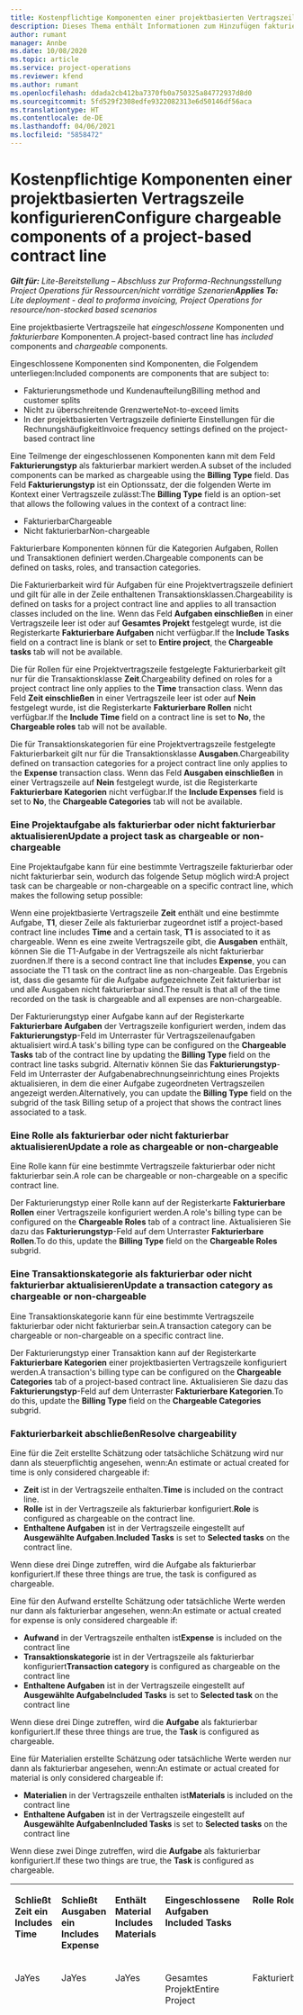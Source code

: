 ```yaml
---
title: Kostenpflichtige Komponenten einer projektbasierten Vertragszeile konfigurieren
description: Dieses Thema enthält Informationen zum Hinzufügen fakturierbarer Komponenten zu Vertragszeilen in Project Operations.
author: rumant
manager: Annbe
ms.date: 10/08/2020
ms.topic: article
ms.service: project-operations
ms.reviewer: kfend
ms.author: rumant
ms.openlocfilehash: ddada2cb412ba7370fb0a750325a84772937d8d0
ms.sourcegitcommit: 5fd529f2308edfe9322082313e6d50146df56aca
ms.translationtype: HT
ms.contentlocale: de-DE
ms.lasthandoff: 04/06/2021
ms.locfileid: "5858472"
---
```

# <a name="configure-chargeable-components-of-a-project-based-contract-line"></a><span data-ttu-id="54d3b-103">Kostenpflichtige Komponenten einer projektbasierten Vertragszeile konfigurieren</span><span class="sxs-lookup"><span data-stu-id="54d3b-103">Configure chargeable components of a project-based contract line</span></span>

<span data-ttu-id="54d3b-104">_**Gilt für:** Lite-Bereitstellung – Abschluss zur Proforma-Rechnungsstellung Project Operations für Ressourcen/nicht vorrätige Szenarien_</span><span class="sxs-lookup"><span data-stu-id="54d3b-104">_**Applies To:** Lite deployment - deal to proforma invoicing, Project Operations for resource/non-stocked based scenarios_</span></span>

<span data-ttu-id="54d3b-105">Eine projektbasierte Vertragszeile hat *eingeschlossene* Komponenten und *fakturierbare* Komponenten.</span><span class="sxs-lookup"><span data-stu-id="54d3b-105">A project-based contract line has *included* components and *chargeable* components.</span></span>

<span data-ttu-id="54d3b-106">Eingeschlossene Komponenten sind Komponenten, die Folgendem unterliegen:</span><span class="sxs-lookup"><span data-stu-id="54d3b-106">Included components are components that are subject to:</span></span>

  - <span data-ttu-id="54d3b-107">Fakturierungsmethode und Kundenaufteilung</span><span class="sxs-lookup"><span data-stu-id="54d3b-107">Billing method and customer splits</span></span>
  - <span data-ttu-id="54d3b-108">Nicht zu überschreitende Grenzwerte</span><span class="sxs-lookup"><span data-stu-id="54d3b-108">Not-to-exceed limits</span></span> 
  - <span data-ttu-id="54d3b-109">In der projektbasierten Vertragszeile definierte Einstellungen für die Rechnungshäufigkeit</span><span class="sxs-lookup"><span data-stu-id="54d3b-109">Invoice frequency settings defined on the project-based contract line</span></span>

<span data-ttu-id="54d3b-110">Eine Teilmenge der eingeschlossenen Komponenten kann mit dem Feld **Fakturierungstyp** als fakturierbar markiert werden.</span><span class="sxs-lookup"><span data-stu-id="54d3b-110">A subset of the included components can be marked as chargeable using the **Billing Type** field.</span></span> <span data-ttu-id="54d3b-111">Das Feld **Fakturierungstyp** ist ein Optionssatz, der die folgenden Werte im Kontext einer Vertragszeile zulässt:</span><span class="sxs-lookup"><span data-stu-id="54d3b-111">The **Billing Type** field is an option-set that allows the following values in the context of a contract line:</span></span>

  - <span data-ttu-id="54d3b-112">Fakturierbar</span><span class="sxs-lookup"><span data-stu-id="54d3b-112">Chargeable</span></span>
  - <span data-ttu-id="54d3b-113">Nicht fakturierbar</span><span class="sxs-lookup"><span data-stu-id="54d3b-113">Non-chargeable</span></span>

<span data-ttu-id="54d3b-114">Fakturierbare Komponenten können für die Kategorien Aufgaben, Rollen und Transaktionen definiert werden.</span><span class="sxs-lookup"><span data-stu-id="54d3b-114">Chargeable components can be defined on tasks, roles, and transaction categories.</span></span>

<span data-ttu-id="54d3b-115">Die Fakturierbarkeit wird für Aufgaben für eine Projektvertragszeile definiert und gilt für alle in der Zeile enthaltenen Transaktionsklassen.</span><span class="sxs-lookup"><span data-stu-id="54d3b-115">Chargeability is defined on tasks for a project contract line and applies to all transaction classes included on the line.</span></span> <span data-ttu-id="54d3b-116">Wenn das Feld **Aufgaben einschließen** in einer Vertragszeile leer ist oder auf **Gesamtes Projekt** festgelegt wurde, ist die Registerkarte **Fakturierbare Aufgaben** nicht verfügbar.</span><span class="sxs-lookup"><span data-stu-id="54d3b-116">If the **Include Tasks** field on a contract line is blank or set to **Entire project**, the **Chargeable tasks** tab will not be available.</span></span>

<span data-ttu-id="54d3b-117">Die für Rollen für eine Projektvertragszeile festgelegte Fakturierbarkeit gilt nur für die Transaktionsklasse **Zeit**.</span><span class="sxs-lookup"><span data-stu-id="54d3b-117">Chargeability defined on roles for a project contract line only applies to the **Time** transaction class.</span></span> <span data-ttu-id="54d3b-118">Wenn das Feld **Zeit einschließen** in einer Vertragszeile leer ist oder auf **Nein** festgelegt wurde, ist die Registerkarte **Fakturierbare Rollen** nicht verfügbar.</span><span class="sxs-lookup"><span data-stu-id="54d3b-118">If the **Include Time** field on a contract line is set to **No**, the **Chargeable roles** tab will not be available.</span></span>

<span data-ttu-id="54d3b-119">Die für Transaktionskategorien für eine Projektvertragszeile festgelegte Fakturierbarkeit gilt nur für die Transaktionsklasse **Ausgaben**.</span><span class="sxs-lookup"><span data-stu-id="54d3b-119">Chargeability defined on transaction categories for a project contract line only applies to the **Expense** transaction class.</span></span> <span data-ttu-id="54d3b-120">Wenn das Feld **Ausgaben einschließen** in einer Vertragszeile auf **Nein** festgelegt wurde, ist die Registerkarte **Fakturierbare Kategorien** nicht verfügbar.</span><span class="sxs-lookup"><span data-stu-id="54d3b-120">If the **Include Expenses** field is set to **No**, the **Chargeable Categories** tab will not be available.</span></span>

### <a name="update-a-project-task-as-chargeable-or-non-chargeable"></a><span data-ttu-id="54d3b-121">Eine Projektaufgabe als fakturierbar oder nicht fakturierbar aktualisieren</span><span class="sxs-lookup"><span data-stu-id="54d3b-121">Update a project task as chargeable or non-chargeable</span></span>

<span data-ttu-id="54d3b-122">Eine Projektaufgabe kann für eine bestimmte Vertragszeile fakturierbar oder nicht fakturierbar sein, wodurch das folgende Setup möglich wird:</span><span class="sxs-lookup"><span data-stu-id="54d3b-122">A project task can be chargeable or non-chargeable on a specific contract line, which makes the following setup possible:</span></span>

<span data-ttu-id="54d3b-123">Wenn eine projektbasierte Vertragszeile **Zeit** enthält und eine bestimmte Aufgabe, **T1**, dieser Zeile als fakturierbar zugeordnet ist</span><span class="sxs-lookup"><span data-stu-id="54d3b-123">If a project-based contract line includes **Time** and a certain task, **T1** is associated to it as chargeable.</span></span> <span data-ttu-id="54d3b-124">Wenn es eine zweite Vertragszeile gibt, die **Ausgaben** enthält, können Sie die T1-Aufgabe in der Vertragszeile als nicht fakturierbar zuordnen.</span><span class="sxs-lookup"><span data-stu-id="54d3b-124">If there is a second contract line that includes **Expense**, you can associate the T1 task on the contract line as non-chargeable.</span></span> <span data-ttu-id="54d3b-125">Das Ergebnis ist, dass die gesamte für die Aufgabe aufgezeichnete Zeit fakturierbar ist und alle Ausgaben nicht fakturierbar sind.</span><span class="sxs-lookup"><span data-stu-id="54d3b-125">The result is that all of the time recorded on the task is chargeable and all expenses are non-chargeable.</span></span>

<span data-ttu-id="54d3b-126">Der Fakturierungstyp einer Aufgabe kann auf der Registerkarte **Fakturierbare Aufgaben** der Vertragszeile konfiguriert werden, indem das **Fakturierungstyp**-Feld im Unterraster für Vertragszeilenaufgaben aktualisiert wird.</span><span class="sxs-lookup"><span data-stu-id="54d3b-126">A task's billing type can be configured on the **Chargeable Tasks** tab of the contract line by updating the **Billing Type** field on the contract line tasks subgrid.</span></span> <span data-ttu-id="54d3b-127">Alternativ können Sie das **Fakturierungstyp**-Feld im Unterraster der Aufgabenabrechnungseinrichtung eines Projekts aktualisieren, in dem die einer Aufgabe zugeordneten Vertragszeilen angezeigt werden.</span><span class="sxs-lookup"><span data-stu-id="54d3b-127">Alternatively, you can update the **Billing Type** field on the subgrid of the task Billing setup of a project that shows the contract lines associated to a task.</span></span>

### <a name="update-a-role-as-chargeable-or-non-chargeable"></a><span data-ttu-id="54d3b-128">Eine Rolle als fakturierbar oder nicht fakturierbar aktualisieren</span><span class="sxs-lookup"><span data-stu-id="54d3b-128">Update a role as chargeable or non-chargeable</span></span>

<span data-ttu-id="54d3b-129">Eine Rolle kann für eine bestimmte Vertragszeile fakturierbar oder nicht fakturierbar sein.</span><span class="sxs-lookup"><span data-stu-id="54d3b-129">A role can be chargeable or non-chargeable on a specific contract line.</span></span>

<span data-ttu-id="54d3b-130">Der Fakturierungstyp einer Rolle kann auf der Registerkarte **Fakturierbare Rollen** einer Vertragszeile konfiguriert werden.</span><span class="sxs-lookup"><span data-stu-id="54d3b-130">A role's billing type can be configured on the **Chargeable Roles** tab of a contract line.</span></span> <span data-ttu-id="54d3b-131">Aktualisieren Sie dazu das **Fakturierungstyp**-Feld auf dem Unterraster **Fakturierbare Rollen**.</span><span class="sxs-lookup"><span data-stu-id="54d3b-131">To do this, update the **Billing Type** field on the **Chargeable Roles** subgrid.</span></span>

### <a name="update-a-transaction-category-as-chargeable-or-non-chargeable"></a><span data-ttu-id="54d3b-132">Eine Transaktionskategorie als fakturierbar oder nicht fakturierbar aktualisieren</span><span class="sxs-lookup"><span data-stu-id="54d3b-132">Update a transaction category as chargeable or non-chargeable</span></span>

<span data-ttu-id="54d3b-133">Eine Transaktionskategorie kann für eine bestimmte Vertragszeile fakturierbar oder nicht fakturierbar sein.</span><span class="sxs-lookup"><span data-stu-id="54d3b-133">A transaction category can be chargeable or non-chargeable on a specific contract line.</span></span>

<span data-ttu-id="54d3b-134">Der Fakturierungstyp einer Transaktion kann auf der Registerkarte **Fakturierbare Kategorien** einer projektbasierten Vertragszeile konfiguriert werden.</span><span class="sxs-lookup"><span data-stu-id="54d3b-134">A transaction's billing type can be configured on the **Chargeable Categories** tab of a project-based contract line.</span></span> <span data-ttu-id="54d3b-135">Aktualisieren Sie dazu das **Fakturierungstyp**-Feld auf dem Unterraster **Fakturierbare Kategorien**.</span><span class="sxs-lookup"><span data-stu-id="54d3b-135">To do this, update the **Billing Type** field on the **Chargeable Categories** subgrid.</span></span>

### <a name="resolve-chargeability"></a><span data-ttu-id="54d3b-136">Fakturierbarkeit abschließen</span><span class="sxs-lookup"><span data-stu-id="54d3b-136">Resolve chargeability</span></span>

<span data-ttu-id="54d3b-137">Eine für die Zeit erstellte Schätzung oder tatsächliche Schätzung wird nur dann als steuerpflichtig angesehen, wenn:</span><span class="sxs-lookup"><span data-stu-id="54d3b-137">An estimate or actual created for time is only considered chargeable if:</span></span>

   - <span data-ttu-id="54d3b-138">**Zeit** ist in der Vertragszeile enthalten.</span><span class="sxs-lookup"><span data-stu-id="54d3b-138">**Time** is included on the contract line.</span></span>
   - <span data-ttu-id="54d3b-139">**Rolle** ist in der Vertragszeile als fakturierbar konfiguriert.</span><span class="sxs-lookup"><span data-stu-id="54d3b-139">**Role** is configured as chargeable on the contract line.</span></span>
   - <span data-ttu-id="54d3b-140">**Enthaltene Aufgaben** ist in der Vertragszeile eingestellt auf **Ausgewählte Aufgaben**.</span><span class="sxs-lookup"><span data-stu-id="54d3b-140">**Included Tasks** is set to **Selected tasks** on the contract line.</span></span>
 
 <span data-ttu-id="54d3b-141">Wenn diese drei Dinge zutreffen, wird die Aufgabe als fakturierbar konfiguriert.</span><span class="sxs-lookup"><span data-stu-id="54d3b-141">If these three things are true, the task is configured as chargeable.</span></span> 

<span data-ttu-id="54d3b-142">Eine für den Aufwand erstellte Schätzung oder tatsächliche Werte werden nur dann als fakturierbar angesehen, wenn:</span><span class="sxs-lookup"><span data-stu-id="54d3b-142">An estimate or actual created for expense is only considered chargeable if:</span></span>

   - <span data-ttu-id="54d3b-143">**Aufwand** in der Vertragszeile enthalten ist</span><span class="sxs-lookup"><span data-stu-id="54d3b-143">**Expense** is included on the contract line</span></span>
   - <span data-ttu-id="54d3b-144">**Transaktionskategorie** ist in der Vertragszeile als fakturierbar konfiguriert</span><span class="sxs-lookup"><span data-stu-id="54d3b-144">**Transaction category** is configured as chargeable on the contract line</span></span>
   - <span data-ttu-id="54d3b-145">**Enthaltene Aufgaben** ist in der Vertragszeile eingestellt auf **Ausgewählte Aufgabe**</span><span class="sxs-lookup"><span data-stu-id="54d3b-145">**Included Tasks** is set to **Selected task** on the contract line</span></span>
  
 <span data-ttu-id="54d3b-146">Wenn diese drei Dinge zutreffen, wird die **Aufgabe** als fakturierbar konfiguriert.</span><span class="sxs-lookup"><span data-stu-id="54d3b-146">If these three things are true, the **Task** is configured as chargeable.</span></span> 

<span data-ttu-id="54d3b-147">Eine für Materialien erstellte Schätzung oder tatsächliche Werte werden nur dann als fakturierbar angesehen, wenn:</span><span class="sxs-lookup"><span data-stu-id="54d3b-147">An estimate or actual created for material is only considered chargeable if:</span></span>

   - <span data-ttu-id="54d3b-148">**Materialien** in der Vertragszeile enthalten ist</span><span class="sxs-lookup"><span data-stu-id="54d3b-148">**Materials** is included on the contract line</span></span>
   - <span data-ttu-id="54d3b-149">**Enthaltene Aufgaben** ist in der Vertragszeile eingestellt auf **Ausgewählte Aufgaben**</span><span class="sxs-lookup"><span data-stu-id="54d3b-149">**Included Tasks** is set to **Selected tasks** on the contract line</span></span>

<span data-ttu-id="54d3b-150">Wenn diese zwei Dinge zutreffen, wird die **Aufgabe** als fakturierbar konfiguriert.</span><span class="sxs-lookup"><span data-stu-id="54d3b-150">If these two things are true, the **Task** is configured as chargeable.</span></span> 

<table border="0" cellspacing="0" cellpadding="0">
    <tbody>
        <tr>
            <td width="70" valign="top">
                <p><span data-ttu-id="54d3b-151">
                    <strong>Schließt Zeit ein</strong>
                </span><span class="sxs-lookup"><span data-stu-id="54d3b-151">
                    <strong>Includes Time</strong>
                </span></span></p>
            </td>
            <td width="78" valign="top">
                <p><span data-ttu-id="54d3b-152">
                    <strong>Schließt Ausgaben ein</strong>
                    <strong></strong>
                </span><span class="sxs-lookup"><span data-stu-id="54d3b-152">
                    <strong>Includes Expense</strong>
                    <strong></strong>
                </span></span></p>
            </td>
            <td width="63" valign="top">
                <p><span data-ttu-id="54d3b-153">
                    <strong>Enthält Material</strong>
                    <strong></strong>
                </span><span class="sxs-lookup"><span data-stu-id="54d3b-153">
                    <strong>Includes Materials</strong>
                    <strong></strong>
                </span></span></p>
            </td>
            <td width="75" valign="top">
                <p><span data-ttu-id="54d3b-154">
                    <strong>Eingeschlossene Aufgaben</strong>
                    <strong></strong>
                </span><span class="sxs-lookup"><span data-stu-id="54d3b-154">
                    <strong>Included Tasks</strong>
                    <strong></strong>
                </span></span></p>
            </td>
            <td width="65" valign="top">
                <p><span data-ttu-id="54d3b-155">
                    <strong>Rolle</strong>
                    <strong></strong>
                </span><span class="sxs-lookup"><span data-stu-id="54d3b-155">
                    <strong>Role</strong>
                    <strong></strong>
                </span></span></p>
            </td>
            <td width="70" valign="top">
                <p><span data-ttu-id="54d3b-156">
                    <strong>Kateg.</strong>
                    <strong></strong>
                </span><span class="sxs-lookup"><span data-stu-id="54d3b-156">
                    <strong>Category</strong>
                    <strong></strong>
                </span></span></p>
            </td>
            <td width="65" valign="top">
                <p><span data-ttu-id="54d3b-157">
                    <strong>Aufgabe</strong>
                    <strong></strong>
                </span><span class="sxs-lookup"><span data-stu-id="54d3b-157">
                    <strong>Task</strong>
                    <strong></strong>
                </span></span></p>
            </td>
            <td width="350" valign="top">
                <p><span data-ttu-id="54d3b-158">
                    <strong>Auswirkungen auf die Fakturierbarkeit</strong>
                </span><span class="sxs-lookup"><span data-stu-id="54d3b-158">
                    <strong>Chargeability impact</strong>
                </span></span></p>
            </td>
        </tr>
        <tr>
            <td width="70" valign="top">
                <p>
<span data-ttu-id="54d3b-159">Ja</span><span class="sxs-lookup"><span data-stu-id="54d3b-159">Yes</span></span> </p>
            </td>
            <td width="78" valign="top">
                <p>
<span data-ttu-id="54d3b-160">Ja</span><span class="sxs-lookup"><span data-stu-id="54d3b-160">Yes</span></span> </p>
            </td>
            <td width="63" valign="top">
                <p>
<span data-ttu-id="54d3b-161">Ja</span><span class="sxs-lookup"><span data-stu-id="54d3b-161">Yes</span></span> </p>
            </td>
            <td width="75" valign="top">
                <p>
<span data-ttu-id="54d3b-162">Gesamtes Projekt</span><span class="sxs-lookup"><span data-stu-id="54d3b-162">Entire Project</span></span> </p>
            </td>
            <td width="65" valign="top">
                <p>
<span data-ttu-id="54d3b-163">Fakturierbar</span><span class="sxs-lookup"><span data-stu-id="54d3b-163">Chargeable</span></span> </p>
            </td>
            <td width="70" valign="top">
                <p>
<span data-ttu-id="54d3b-164">Fakturierbar</span><span class="sxs-lookup"><span data-stu-id="54d3b-164">Chargeable</span></span> </p>
            </td>
            <td width="65" valign="top">
                <p>
<span data-ttu-id="54d3b-165">Kann nicht festgelegt werden</span><span class="sxs-lookup"><span data-stu-id="54d3b-165">Can't be set</span></span> </p>
            </td>
            <td width="350" valign="top">
                <p>
<span data-ttu-id="54d3b-166">Abrechnung zu einem tatsächlichen Zeitpunkt: <strong>Fakturierbar</strong>
                </span><span class="sxs-lookup"><span data-stu-id="54d3b-166">Billing on a time actual: <strong>Chargeable</strong>
                </span></span></p>
                <p>
<span data-ttu-id="54d3b-167">Fakturierungstyp bei tatsächlichen Ausgaben: <strong>Fakturierbar</strong>
                </span><span class="sxs-lookup"><span data-stu-id="54d3b-167">Billing type on expense actual: <strong>Chargeable</strong>
                </span></span></p>
                <p>
<span data-ttu-id="54d3b-168">Fakturierungstyp bei tatsächlichen Materialien: <strong>Fakturierbar</strong>
                </span><span class="sxs-lookup"><span data-stu-id="54d3b-168">Billing type on material actual: <strong>Chargeable</strong>
                </span></span></p>
            </td>
        </tr>
        <tr>
            <td width="70" valign="top">
                <p>
<span data-ttu-id="54d3b-169">Ja</span><span class="sxs-lookup"><span data-stu-id="54d3b-169">Yes</span></span> </p>
            </td>
            <td width="78" valign="top">
                <p>
<span data-ttu-id="54d3b-170">Ja</span><span class="sxs-lookup"><span data-stu-id="54d3b-170">Yes</span></span> </p>
            </td>
            <td width="63" valign="top">
                <p>
<span data-ttu-id="54d3b-171">Ja</span><span class="sxs-lookup"><span data-stu-id="54d3b-171">Yes</span></span> </p>
            </td>
            <td width="75" valign="top">
                <p>
<span data-ttu-id="54d3b-172">Nur ausgewählte Aufgaben</span><span class="sxs-lookup"><span data-stu-id="54d3b-172">Selected tasks only</span></span> </p>
            </td>
            <td width="65" valign="top">
                <p>
<span data-ttu-id="54d3b-173">Fakturierbar</span><span class="sxs-lookup"><span data-stu-id="54d3b-173">Chargeable</span></span> </p>
            </td>
            <td width="70" valign="top">
                <p>
<span data-ttu-id="54d3b-174">Fakturierbar</span><span class="sxs-lookup"><span data-stu-id="54d3b-174">Chargeable</span></span> </p>
            </td>
            <td width="65" valign="top">
                <p>
<span data-ttu-id="54d3b-175">Fakturierbar</span><span class="sxs-lookup"><span data-stu-id="54d3b-175">Chargeable</span></span> </p>
            </td>
            <td width="350" valign="top">
                <p>
<span data-ttu-id="54d3b-176">Abrechnung zu einem tatsächlichen Zeitpunkt: <strong>Fakturierbar</strong>
                </span><span class="sxs-lookup"><span data-stu-id="54d3b-176">Billing on a time actual: <strong>Chargeable</strong>
                </span></span></p>
                <p>
<span data-ttu-id="54d3b-177">Fakturierungstyp bei tatsächlichen Ausgaben: <strong>Fakturierbar</strong>
                </span><span class="sxs-lookup"><span data-stu-id="54d3b-177">Billing type on expense actual: <strong>Chargeable</strong>
                </span></span></p>
                <p>
<span data-ttu-id="54d3b-178">Fakturierungstyp bei tatsächlichen Materialien: <strong>Fakturierbar</strong>
                </span><span class="sxs-lookup"><span data-stu-id="54d3b-178">Billing type on material actual: <strong>Chargeable</strong>
                </span></span></p>
            </td>
        </tr>
        <tr>
            <td width="70" valign="top">
                <p>
<span data-ttu-id="54d3b-179">Ja</span><span class="sxs-lookup"><span data-stu-id="54d3b-179">Yes</span></span> </p>
            </td>
            <td width="78" valign="top">
                <p>
<span data-ttu-id="54d3b-180">Ja</span><span class="sxs-lookup"><span data-stu-id="54d3b-180">Yes</span></span> </p>
            </td>
            <td width="63" valign="top">
                <p>
<span data-ttu-id="54d3b-181">Ja</span><span class="sxs-lookup"><span data-stu-id="54d3b-181">Yes</span></span> </p>
            </td>
            <td width="75" valign="top">
                <p>
<span data-ttu-id="54d3b-182">Nur ausgewählte Aufgaben</span><span class="sxs-lookup"><span data-stu-id="54d3b-182">Selected tasks only</span></span> </p>
            </td>
            <td width="65" valign="top">
                <p><span data-ttu-id="54d3b-183">
                    <strong>Nicht fakturierbar</strong>
                </span><span class="sxs-lookup"><span data-stu-id="54d3b-183">
                    <strong>Non - Chargeable</strong>
                </span></span></p>
            </td>
            <td width="70" valign="top">
                <p>
<span data-ttu-id="54d3b-184">Fakturierbar</span><span class="sxs-lookup"><span data-stu-id="54d3b-184">Chargeable</span></span> </p>
            </td>
            <td width="65" valign="top">
                <p>
<span data-ttu-id="54d3b-185">Fakturierbar</span><span class="sxs-lookup"><span data-stu-id="54d3b-185">Chargeable</span></span> </p>
            </td>
            <td width="350" valign="top">
                <p>
<span data-ttu-id="54d3b-186">Abrechnung zu einem tatsächlichen Zeitpunkt: <strong>Nicht fakturierbar</strong>
                </span><span class="sxs-lookup"><span data-stu-id="54d3b-186">Billing on a time actual: <strong>Non-Chargeable</strong>
                </span></span></p>
                <p>
<span data-ttu-id="54d3b-187">Fakturierungstyp bei tatsächlichen Ausgaben: Fakturierbar</span><span class="sxs-lookup"><span data-stu-id="54d3b-187">Billing type on expense actual: Chargeable</span></span> </p>
                <p>
<span data-ttu-id="54d3b-188">Fakturierungstyp bei tatsächlichen Materialien: Fakturierbar</span><span class="sxs-lookup"><span data-stu-id="54d3b-188">Billing type on material actual: Chargeable</span></span> </p>
            </td>
        </tr>
        <tr>
            <td width="70" valign="top">
                <p>
<span data-ttu-id="54d3b-189">Ja</span><span class="sxs-lookup"><span data-stu-id="54d3b-189">Yes</span></span> </p>
            </td>
            <td width="78" valign="top">
                <p>
<span data-ttu-id="54d3b-190">Ja</span><span class="sxs-lookup"><span data-stu-id="54d3b-190">Yes</span></span> </p>
            </td>
            <td width="63" valign="top">
                <p>
<span data-ttu-id="54d3b-191">Ja</span><span class="sxs-lookup"><span data-stu-id="54d3b-191">Yes</span></span> </p>
            </td>
            <td width="75" valign="top">
                <p>
<span data-ttu-id="54d3b-192">Nur ausgewählte Aufgaben</span><span class="sxs-lookup"><span data-stu-id="54d3b-192">Selected tasks only</span></span> </p>
            </td>
            <td width="65" valign="top">
                <p>
<span data-ttu-id="54d3b-193">Fakturierbar</span><span class="sxs-lookup"><span data-stu-id="54d3b-193">Chargeable</span></span> </p>
            </td>
            <td width="70" valign="top">
                <p>
<span data-ttu-id="54d3b-194">Fakturierbar</span><span class="sxs-lookup"><span data-stu-id="54d3b-194">Chargeable</span></span> </p>
            </td>
            <td width="65" valign="top">
                <p><span data-ttu-id="54d3b-195">
                    <strong>Nicht fakturierbar</strong>
                </span><span class="sxs-lookup"><span data-stu-id="54d3b-195">
                    <strong>Non-Chargeable</strong>
                </span></span></p>
            </td>
            <td width="350" valign="top">
                <p>
<span data-ttu-id="54d3b-196">Abrechnung zu einem tatsächlichen Zeitpunkt: <strong>Nicht fakturierbar</strong>
                </span><span class="sxs-lookup"><span data-stu-id="54d3b-196">Billing on a time actual: <strong>Non-Chargeable</strong>
                </span></span></p>
                <p>
<span data-ttu-id="54d3b-197">Fakturierungstyp bei tatsächlichen Ausgaben: <strong>Nicht fakturierbar</strong>
                </span><span class="sxs-lookup"><span data-stu-id="54d3b-197">Billing type on expense actual: <strong>Non-Chargeable</strong>
                </span></span></p>
                <p>
<span data-ttu-id="54d3b-198">Fakturierungstyp bei tatsächlichen Materialien: <strong>Nicht Fakturierbar</strong>
                </span><span class="sxs-lookup"><span data-stu-id="54d3b-198">Billing type on material actual: <strong>Non-Chargeable</strong>
                </span></span></p>
            </td>
        </tr>
        <tr>
            <td width="70" valign="top">
                <p>
<span data-ttu-id="54d3b-199">Ja</span><span class="sxs-lookup"><span data-stu-id="54d3b-199">Yes</span></span> </p>
            </td>
            <td width="78" valign="top">
                <p>
<span data-ttu-id="54d3b-200">Ja</span><span class="sxs-lookup"><span data-stu-id="54d3b-200">Yes</span></span> </p>
            </td>
            <td width="63" valign="top">
                <p>
<span data-ttu-id="54d3b-201">Ja</span><span class="sxs-lookup"><span data-stu-id="54d3b-201">Yes</span></span> </p>
            </td>
            <td width="75" valign="top">
                <p>
<span data-ttu-id="54d3b-202">Nur ausgewählte Aufgaben</span><span class="sxs-lookup"><span data-stu-id="54d3b-202">Selected tasks only</span></span> </p>
            </td>
            <td width="65" valign="top">
                <p><span data-ttu-id="54d3b-203">
                    <strong>Nicht fakturierbar</strong>
                </span><span class="sxs-lookup"><span data-stu-id="54d3b-203">
                    <strong>Non-Chargeable</strong>
                </span></span></p>
            </td>
            <td width="70" valign="top">
                <p>
<span data-ttu-id="54d3b-204">Fakturierbar</span><span class="sxs-lookup"><span data-stu-id="54d3b-204">Chargeable</span></span> </p>
            </td>
            <td width="65" valign="top">
                <p><span data-ttu-id="54d3b-205">
                    <strong>Nicht fakturierbar</strong>
                </span><span class="sxs-lookup"><span data-stu-id="54d3b-205">
                    <strong>Non- Chargeable</strong>
                </span></span></p>
            </td>
            <td width="350" valign="top">
                <p>
<span data-ttu-id="54d3b-206">Abrechnung zu einem tatsächlichen Zeitpunkt: <strong>Nicht fakturierbar</strong>
                </span><span class="sxs-lookup"><span data-stu-id="54d3b-206">Billing on a time actual: <strong>Non-Chargeable</strong>
                </span></span></p>
                <p>
<span data-ttu-id="54d3b-207">Fakturierungstyp bei tatsächlichen Ausgaben: <strong>Nicht fakturierbar</strong>
                </span><span class="sxs-lookup"><span data-stu-id="54d3b-207">Billing type on expense actual: <strong>Non-Chargeable</strong>
                </span></span></p>
                <p>
<span data-ttu-id="54d3b-208">Fakturierungstyp bei tatsächlichen Materialien: <strong>Nicht Fakturierbar</strong>
                </span><span class="sxs-lookup"><span data-stu-id="54d3b-208">Billing type on material actual: <strong> Non-Chargeable</strong>
                </span></span></p>
            </td>
        </tr>
        <tr>
            <td width="70" valign="top">
                <p>
<span data-ttu-id="54d3b-209">Ja</span><span class="sxs-lookup"><span data-stu-id="54d3b-209">Yes</span></span> </p>
            </td>
            <td width="78" valign="top">
                <p>
<span data-ttu-id="54d3b-210">Ja</span><span class="sxs-lookup"><span data-stu-id="54d3b-210">Yes</span></span> </p>
            </td>
            <td width="63" valign="top">
                <p>
<span data-ttu-id="54d3b-211">Ja</span><span class="sxs-lookup"><span data-stu-id="54d3b-211">Yes</span></span> </p>
            </td>
            <td width="75" valign="top">
                <p>
<span data-ttu-id="54d3b-212">Nur ausgewählte Aufgaben</span><span class="sxs-lookup"><span data-stu-id="54d3b-212">Selected tasks only</span></span> </p>
            </td>
            <td width="65" valign="top">
                <p><span data-ttu-id="54d3b-213">
                    <strong>Nicht fakturierbar</strong>
                </span><span class="sxs-lookup"><span data-stu-id="54d3b-213">
                    <strong>Non-Chargeable</strong>
                </span></span></p>
            </td>
            <td width="70" valign="top">
                <p><span data-ttu-id="54d3b-214">
                    <strong>Nicht fakturierbar</strong>
                </span><span class="sxs-lookup"><span data-stu-id="54d3b-214">
                    <strong>Non-Chargeable</strong>
                </span></span></p>
            </td>
            <td width="65" valign="top">
                <p>
<span data-ttu-id="54d3b-215">Fakturierbar</span><span class="sxs-lookup"><span data-stu-id="54d3b-215">Chargeable</span></span> </p>
            </td>
            <td width="350" valign="top">
                <p>
<span data-ttu-id="54d3b-216">Abrechnung zu einem tatsächlichen Zeitpunkt: <strong>Nicht fakturierbar</strong>
                </span><span class="sxs-lookup"><span data-stu-id="54d3b-216">Billing on a time actual: <strong>Non-Chargeable</strong>
                </span></span></p>
                <p>
<span data-ttu-id="54d3b-217">Fakturierungstyp bei tatsächlichen Ausgaben: <strong>Nicht fakturierbar</strong>
                </span><span class="sxs-lookup"><span data-stu-id="54d3b-217">Billing type on expense actual: <strong> Non-Chargeable</strong>
                </span></span></p>
                <p>
<span data-ttu-id="54d3b-218">Fakturierungstyp bei tatsächlichen Materialien: Fakturierbar</span><span class="sxs-lookup"><span data-stu-id="54d3b-218">Billing type on material actual: Chargeable</span></span> </p>
            </td>
        </tr>
        <tr>
            <td width="70" valign="top">
                <p><span data-ttu-id="54d3b-219">
                    <strong>Nr.</strong>
                </span><span class="sxs-lookup"><span data-stu-id="54d3b-219">
                    <strong>No</strong>
                </span></span></p>
            </td>
            <td width="78" valign="top">
                <p>
<span data-ttu-id="54d3b-220">Ja</span><span class="sxs-lookup"><span data-stu-id="54d3b-220">Yes</span></span> </p>
            </td>
            <td width="63" valign="top">
                <p>
<span data-ttu-id="54d3b-221">Ja</span><span class="sxs-lookup"><span data-stu-id="54d3b-221">Yes</span></span> </p>
            </td>
            <td width="75" valign="top">
                <p>
<span data-ttu-id="54d3b-222">Gesamtes Projekt</span><span class="sxs-lookup"><span data-stu-id="54d3b-222">Entire Project</span></span> </p>
            </td>
            <td width="65" valign="top">
                <p>
<span data-ttu-id="54d3b-223">Kann nicht festgelegt werden</span><span class="sxs-lookup"><span data-stu-id="54d3b-223">Can't be set</span></span> </p>
            </td>
            <td width="70" valign="top">
                <p><span data-ttu-id="54d3b-224">
                    <strong>Fakturierbar</strong>
                </span><span class="sxs-lookup"><span data-stu-id="54d3b-224">
                    <strong>Chargeable</strong>
                </span></span></p>
            </td>
            <td width="65" valign="top">
                <p>
<span data-ttu-id="54d3b-225">Kann nicht festgelegt werden</span><span class="sxs-lookup"><span data-stu-id="54d3b-225">Can't be set</span></span> </p>
            </td>
            <td width="350" valign="top">
                <p>
<span data-ttu-id="54d3b-226">Abrechnung zu einem tatsächlichen Zeitpunkt: <strong>Nicht verfügbar</strong>
                </span><span class="sxs-lookup"><span data-stu-id="54d3b-226">Billing on a time actual: <strong>Not available</strong>
                </span></span></p>
                <p>
<span data-ttu-id="54d3b-227">Fakturierungstyp bei tatsächlichen Ausgaben: Fakturierbar</span><span class="sxs-lookup"><span data-stu-id="54d3b-227">Billing type on expense actual: Chargeable</span></span> </p>
                <p>
<span data-ttu-id="54d3b-228">Fakturierungstyp bei tatsächlichen Materialien: Fakturierbar</span><span class="sxs-lookup"><span data-stu-id="54d3b-228">Billing type on material actual: Chargeable</span></span> </p>
            </td>
        </tr>
        <tr>
            <td width="70" valign="top">
                <p><span data-ttu-id="54d3b-229">
                    <strong>Nr.</strong>
                </span><span class="sxs-lookup"><span data-stu-id="54d3b-229">
                    <strong>No</strong>
                </span></span></p>
            </td>
            <td width="78" valign="top">
                <p>
<span data-ttu-id="54d3b-230">Ja</span><span class="sxs-lookup"><span data-stu-id="54d3b-230">Yes</span></span> </p>
            </td>
            <td width="63" valign="top">
                <p>
<span data-ttu-id="54d3b-231">Ja</span><span class="sxs-lookup"><span data-stu-id="54d3b-231">Yes</span></span> </p>
            </td>
            <td width="75" valign="top">
                <p>
<span data-ttu-id="54d3b-232">Gesamtes Projekt</span><span class="sxs-lookup"><span data-stu-id="54d3b-232">Entire Project</span></span> </p>
            </td>
            <td width="65" valign="top">
                <p>
<span data-ttu-id="54d3b-233">Kann nicht festgelegt werden</span><span class="sxs-lookup"><span data-stu-id="54d3b-233">Can't be set</span></span> </p>
            </td>
            <td width="70" valign="top">
                <p><span data-ttu-id="54d3b-234">
                    <strong>Nicht fakturierbar</strong>
                </span><span class="sxs-lookup"><span data-stu-id="54d3b-234">
                    <strong>Non-Chargeable</strong>
                </span></span></p>
            </td>
            <td width="65" valign="top">
                <p>
<span data-ttu-id="54d3b-235">Kann nicht festgelegt werden</span><span class="sxs-lookup"><span data-stu-id="54d3b-235">Can't be set</span></span> </p>
            </td>
            <td width="350" valign="top">
                <p>
<span data-ttu-id="54d3b-236">Abrechnung zu einem tatsächlichen Zeitpunkt: <strong>Nicht verfügbar</strong>
                </span><span class="sxs-lookup"><span data-stu-id="54d3b-236">Billing on a time actual: <strong>Not available</strong>
                </span></span></p>
                <p>
<span data-ttu-id="54d3b-237">Fakturierungstyp bei tatsächlichen Ausgaben: <strong>Nicht fakturierbar</strong>
                </span><span class="sxs-lookup"><span data-stu-id="54d3b-237">Billing type on expense actual: <strong> Non-chargeable</strong>
                </span></span></p>
                <p>
<span data-ttu-id="54d3b-238">Fakturierungstyp bei tatsächlichen Materialien: Fakturierbar</span><span class="sxs-lookup"><span data-stu-id="54d3b-238">Billing type on material actual: Chargeable</span></span> </p>
            </td>
        </tr>
        <tr>
            <td width="70" valign="top">
                <p>
<span data-ttu-id="54d3b-239">Ja</span><span class="sxs-lookup"><span data-stu-id="54d3b-239">Yes</span></span> </p>
            </td>
            <td width="78" valign="top">
                <p><span data-ttu-id="54d3b-240">
                    <strong>Nr.</strong>
                </span><span class="sxs-lookup"><span data-stu-id="54d3b-240">
                    <strong>No</strong>
                </span></span></p>
            </td>
            <td width="63" valign="top">
                <p>
<span data-ttu-id="54d3b-241">Ja</span><span class="sxs-lookup"><span data-stu-id="54d3b-241">Yes</span></span> </p>
            </td>
            <td width="75" valign="top">
                <p>
<span data-ttu-id="54d3b-242">Gesamtes Projekt</span><span class="sxs-lookup"><span data-stu-id="54d3b-242">Entire Project</span></span> </p>
            </td>
            <td width="65" valign="top">
                <p>
<span data-ttu-id="54d3b-243">Fakturierbar</span><span class="sxs-lookup"><span data-stu-id="54d3b-243">Chargeable</span></span> </p>
            </td>
            <td width="70" valign="top">
                <p>
<span data-ttu-id="54d3b-244">Kann nicht festgelegt werden</span><span class="sxs-lookup"><span data-stu-id="54d3b-244">Can't be set</span></span> </p>
            </td>
            <td width="65" valign="top">
                <p>
<span data-ttu-id="54d3b-245">Kann nicht festgelegt werden</span><span class="sxs-lookup"><span data-stu-id="54d3b-245">Can't be set</span></span> </p>
            </td>
            <td width="350" valign="top">
                <p>
<span data-ttu-id="54d3b-246">Abrechnung zu einem tatsächlichen Zeitpunkt: Fakturierbar</span><span class="sxs-lookup"><span data-stu-id="54d3b-246">Billing on a time actual: Chargeable</span></span> </p>
                <p>
<span data-ttu-id="54d3b-247">Fakturierungstyp bei tatsächlichen Ausgaben: <strong>Nicht verfügbar</strong>
                </span><span class="sxs-lookup"><span data-stu-id="54d3b-247">Billing type on expense actual:<strong> Not available</strong>
                </span></span></p>
                <p>
<span data-ttu-id="54d3b-248">Fakturierungstyp bei tatsächlichen Materialien: Fakturierbar</span><span class="sxs-lookup"><span data-stu-id="54d3b-248">Billing type on material actual: Chargeable</span></span> </p>
            </td>
        </tr>
        <tr>
            <td width="70" valign="top">
                <p>
<span data-ttu-id="54d3b-249">Ja</span><span class="sxs-lookup"><span data-stu-id="54d3b-249">Yes</span></span> </p>
            </td>
            <td width="78" valign="top">
                <p><span data-ttu-id="54d3b-250">
                    <strong>Nr.</strong>
                </span><span class="sxs-lookup"><span data-stu-id="54d3b-250">
                    <strong>No</strong>
                </span></span></p>
            </td>
            <td width="63" valign="top">
                <p>
<span data-ttu-id="54d3b-251">Ja</span><span class="sxs-lookup"><span data-stu-id="54d3b-251">Yes</span></span> </p>
            </td>
            <td width="75" valign="top">
                <p>
<span data-ttu-id="54d3b-252">Gesamtes Projekt</span><span class="sxs-lookup"><span data-stu-id="54d3b-252">Entire Project</span></span> </p>
            </td>
            <td width="65" valign="top">
                <p><span data-ttu-id="54d3b-253">
                    <strong>Nicht fakturierbar</strong>
                </span><span class="sxs-lookup"><span data-stu-id="54d3b-253">
                    <strong>Non-Chargeable</strong>
                </span></span></p>
            </td>
            <td width="70" valign="top">
                <p>
<span data-ttu-id="54d3b-254">Kann nicht festgelegt werden</span><span class="sxs-lookup"><span data-stu-id="54d3b-254">Can't be set</span></span> </p>
            </td>
            <td width="65" valign="top">
                <p>
<span data-ttu-id="54d3b-255">Kann nicht festgelegt werden</span><span class="sxs-lookup"><span data-stu-id="54d3b-255">Can't be set</span></span> </p>
            </td>
            <td width="350" valign="top">
                <p>
<span data-ttu-id="54d3b-256">Abrechnung zu einem tatsächlichen Zeitpunkt: <strong>Nicht fakturierbar</strong>
                </span><span class="sxs-lookup"><span data-stu-id="54d3b-256">Billing on a time actual: <strong>Non-chargeable </strong>
                </span></span></p>
                <p>
<span data-ttu-id="54d3b-257">Fakturierungstyp bei tatsächlichen Ausgaben: <strong>Nicht verfügbar</strong>
                </span><span class="sxs-lookup"><span data-stu-id="54d3b-257">Billing type on expense actual:<strong> Not available</strong>
                </span></span></p>
                <p>
<span data-ttu-id="54d3b-258">Fakturierungstyp bei tatsächlichen Materialien: Fakturierbar</span><span class="sxs-lookup"><span data-stu-id="54d3b-258">Billing type on material actual: Chargeable</span></span> </p>
            </td>
        </tr>
        <tr>
            <td width="70" valign="top">
                <p>
<span data-ttu-id="54d3b-259">Ja</span><span class="sxs-lookup"><span data-stu-id="54d3b-259">Yes</span></span> </p>
            </td>
            <td width="78" valign="top">
                <p>
<span data-ttu-id="54d3b-260">Ja</span><span class="sxs-lookup"><span data-stu-id="54d3b-260">Yes</span></span> </p>
            </td>
            <td width="63" valign="top">
                <p><span data-ttu-id="54d3b-261">
                    <strong>Nr.</strong>
                </span><span class="sxs-lookup"><span data-stu-id="54d3b-261">
                    <strong>No</strong>
                </span></span></p>
            </td>
            <td width="75" valign="top">
                <p>
<span data-ttu-id="54d3b-262">Gesamtes Projekt</span><span class="sxs-lookup"><span data-stu-id="54d3b-262">Entire Project</span></span> </p>
            </td>
            <td width="65" valign="top">
                <p>
<span data-ttu-id="54d3b-263">Fakturierbar</span><span class="sxs-lookup"><span data-stu-id="54d3b-263">Chargeable</span></span> </p>
            </td>
            <td width="70" valign="top">
                <p>
<span data-ttu-id="54d3b-264">Fakturierbar</span><span class="sxs-lookup"><span data-stu-id="54d3b-264">Chargeable</span></span> </p>
            </td>
            <td width="65" valign="top">
                <p>
<span data-ttu-id="54d3b-265">Kann nicht festgelegt werden</span><span class="sxs-lookup"><span data-stu-id="54d3b-265">Can't be set</span></span> </p>
            </td>
            <td width="350" valign="top">
                <p>
<span data-ttu-id="54d3b-266">Abrechnung zu einem tatsächlichen Zeitpunkt: Fakturierbar</span><span class="sxs-lookup"><span data-stu-id="54d3b-266">Billing on a time actual: Chargeable</span></span> </p>
                <p>
<span data-ttu-id="54d3b-267">Fakturierungstyp bei tatsächlichen Ausgaben: Fakturierbar</span><span class="sxs-lookup"><span data-stu-id="54d3b-267">Billing type on expense actual: Chargeable</span></span> </p>
                <p>
<span data-ttu-id="54d3b-268">Fakturierungstyp bei tatsächlichen Materialien: <strong>Nicht verfügbar</strong>
                </span><span class="sxs-lookup"><span data-stu-id="54d3b-268">Billing type on material actual: <strong> Not available</strong>
                </span></span></p>
            </td>
        </tr>
        <tr>
            <td width="70" valign="top">
                <p>
<span data-ttu-id="54d3b-269">Ja</span><span class="sxs-lookup"><span data-stu-id="54d3b-269">Yes</span></span> </p>
            </td>
            <td width="78" valign="top">
                <p>
<span data-ttu-id="54d3b-270">Ja</span><span class="sxs-lookup"><span data-stu-id="54d3b-270">Yes</span></span> </p>
            </td>
            <td width="63" valign="top">
                <p><span data-ttu-id="54d3b-271">
                    <strong>Nr.</strong>
                </span><span class="sxs-lookup"><span data-stu-id="54d3b-271">
                    <strong>No</strong>
                </span></span></p>
            </td>
            <td width="75" valign="top">
                <p>
<span data-ttu-id="54d3b-272">Gesamtes Projekt</span><span class="sxs-lookup"><span data-stu-id="54d3b-272">Entire Project</span></span> </p>
            </td>
            <td width="65" valign="top">
                <p><span data-ttu-id="54d3b-273">
                    <strong>Nicht fakturierbar</strong>
                </span><span class="sxs-lookup"><span data-stu-id="54d3b-273">
                    <strong>Non-Chargeable</strong>
                </span></span></p>
            </td>
            <td width="70" valign="top">
                <p><span data-ttu-id="54d3b-274">
                    <strong>Nicht fakturierbar</strong>
                </span><span class="sxs-lookup"><span data-stu-id="54d3b-274">
                    <strong>Non-chargeable</strong>
                </span></span></p>
            </td>
            <td width="65" valign="top">
                <p>
<span data-ttu-id="54d3b-275">Kann nicht festgelegt werden</span><span class="sxs-lookup"><span data-stu-id="54d3b-275">Can't be set</span></span> </p>
            </td>
            <td width="350" valign="top">
                <p>
<span data-ttu-id="54d3b-276">Abrechnung zu einem tatsächlichen Zeitpunkt: <strong>Nicht fakturierbar</strong>
                </span><span class="sxs-lookup"><span data-stu-id="54d3b-276">Billing on a time actual: <strong>Non-chargeable </strong>
                </span></span></p>
                <p>
<span data-ttu-id="54d3b-277">Fakturierungstyp bei tatsächlichen Ausgaben: <strong>Nicht fakturierbar</strong>
                </span><span class="sxs-lookup"><span data-stu-id="54d3b-277">Billing type on expense actual:<strong> Non-chargeable </strong>
                </span></span></p>
                <p>
<span data-ttu-id="54d3b-278">Fakturierungstyp bei tatsächlichen Materialien: <strong>Nicht verfügbar</strong>
                </span><span class="sxs-lookup"><span data-stu-id="54d3b-278">Billing type on material actual:<strong> Not available</strong>
                </span></span></p>
            </td>
        </tr>
    </tbody>
</table>





[!INCLUDE[footer-include](../../includes/footer-banner.md)]
